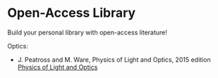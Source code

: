 # Open-Access Library

Build your personal library with open-access literature!

Optics:

* J. Peatross and M. Ware, Physics of Light and Optics, 2015 edition [Physics of Light and Optics](https://optics.byu.edu/textbook)

